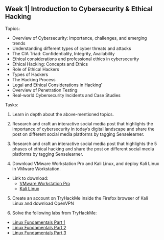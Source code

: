 <h2>Week 1| Introduction to Cybersecurity & Ethical Hacking</h2>

Topics:
- Overview of Cybersecurity: Importance, challenges, and emerging trends
- Understanding different types of cyber threats and attacks
- The CIA Triad: Confidentiality, Integrity, Availability
- Ethical considerations and professional ethics in cybersecurity
- Ethical Hacking: Concepts and Ethics
- Role of Ethical Hackers
- Types of Hackers
- The Hacking Process
- Legal and Ethical Considerations in Hacking’
- Overview of Penetration Testing
- Real-world Cybersecurity Incidents and Case Studies

Tasks:
1. Learn in depth about the above-mentioned topics.

2. Research and craft an interactive social media post that highlights the importance of cybersecurity in today’s digital landscape and share the post on different social media platforms by tagging Senselearner.

3. Research and craft an interactive social media post that highlights the 5 phases of ethical hacking and share the post on different social media platforms by tagging Senselearner.

4. Download VMware Workstation Pro and Kali Linux, and deploy Kali Linux in VMware Workstation.
  - Link to download:
    - [VMware Workstation Pro](https://www.vmware.com/go/getworkstation-win)
    - [Kali Linux](https://cdimage.kali.org/kali-2023.3/kali-linux-2023.3-installer-amd64.iso)

5. Create an account on TryHackMe inside the Firefox browser of Kali Linux and download OpenVPN

6. Solve the following labs from TryHackMe:
  - [Linux Fundamentals Part 1](https://tryhackme.com/room/linuxfundamentalspart1)
  - [Linux Fundamentals Part 2](https://tryhackme.com/room/linuxfundamentalspart2)
  - [Linux Fundamentals Part 3](https://tryhackme.com/room/linuxfundamentalspart3)

   
   
